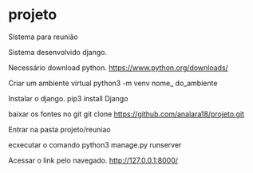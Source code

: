 # projeto
Sistema para reunião 

Sistema desenvolvido django.

Necessário  download python.
https://www.python.org/downloads/

Criar um ambiente virtual
python3 -m venv  nome_ do_ambiente

Instalar o django.
pip3 install Django

baixar os fontes no git
git clone https://github.com/analara18/projeto.git

Entrar na pasta projeto/reuniao

ecxecutar o comando 
python3 manage.py runserver

Acessar o link pelo navegado.
http://127.0.0.1:8000/


